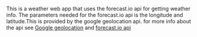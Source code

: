 This is a weather web app that uses the forecast.io api for getting weather info.
The parameters needed for the forecast.io api is the longitude and latitude.This is provided by the google geolocation api.
for more info about the api see <a href="https://developers.google.com/maps/documentation/geolocation/intro">Google geolocation</a> and <a href="https://developer.forecast.io/docs/v2">forecast.io api</a>
